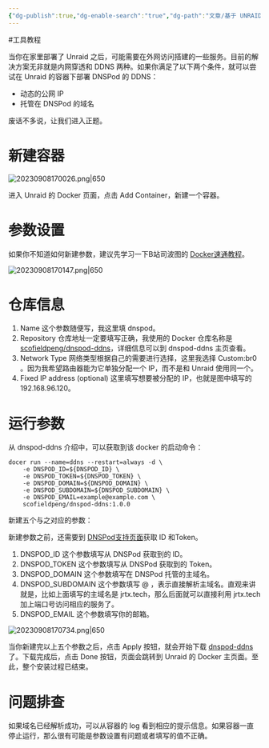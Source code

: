 ```yaml
---
{"dg-publish":true,"dg-enable-search":"true","dg-path":"文章/基于 UNRAID 部署 DNSPod 的 DDNS.md","permalink":"/文章/基于 UNRAID 部署 DNSPod 的 DDNS/","dgEnableSearch":"true","dgPassFrontmatter":true,"created":"2023-09-08T16:58:58.000+08:00","updated":"2023-11-14T13:30:44.872+08:00"}
---
```


#工具教程 

当你在家里部署了 Unraid 之后，可能需要在外网访问搭建的一些服务。目前的解决方案无非就是内网穿透和 DDNS 两种。如果你满足了以下两个条件，就可以尝试在 Unraid 的容器下部署 DNSPod 的 DDNS：

- 动态的公网 IP
- 托管在 DNSPod 的域名

废话不多说，让我们进入正题。

# 新建容器

![20230908170026.png|650](/img/user/0.Asset/resource/20230908170026.png)

进入 Unraid 的 Docker 页面，点击 Add Container，新建一个容器。

# 参数设置

如果你不知道如何新建参数，建议先学习一下B站司波图的 [Docker速通教程](https://www.bilibili.com/video/BV1eE411i7qy/?spm_id_from=333.788.videocard.1)。

![20230908170147.png|650](/img/user/0.Asset/resource/20230908170147.png)

# 仓库信息

1. Name
这个参数随便写，我这里填 dnspod。
2. Repository
仓库地址一定要填写正确，我使用的 Docker 仓库名称是 [scofieldpeng/dnspod-ddns](https://hub.docker.com/r/scofieldpeng/dnspod-ddns)，详细信息可以到 dnspod-ddns 主页查看。
3. Network Type
网络类型根据自己的需要进行选择，这里我选择 Custom:br0 。因为我希望路由器能为它单独分配一个 IP，而不是和 Unraid 使用同一个。
4. Fixed IP address (optional)
这里填写想要被分配的 IP，也就是图中填写的 192.168.96.120。

# 运行参数

从 dnspod-ddns 介绍中，可以获取到该 docker 的启动命令：

``` docker
docer run --name=ddns --restart=always -d \
    -e DNSPOD_ID=${DNSPOD_ID} \
    -e DNSPOD_TOKEN=${DNSPOD_TOKEN} \
    -e DNSPOD_DOMAIN=${DNSPOD_DOMAIN} \
    -e DNSPOD_SUBDOMAIN=${DNSPOD_SUBDOMAIN} \
    -e DNSPOD_EMAIL=example@example.com \
    scofieldpeng/dnspod-ddns:1.0.0
```

新建五个与之对应的参数：

新建参数之前，还需要到 [DNSPod支持页面](https://docs.dnspod.cn/account/5f2d466de8320f1a740d9ff3 )获取 ID 和Token。

1. DNSPOD_ID
这个参数填写从 DNSPod 获取到的 ID。
2. DNSPOD_TOKEN
这个参数填写从 DNSPod 获取到的 Token。
3. DNSPOD_DOMAIN
这个参数填写在 DNSPod 托管的主域名。
4. DNSPOD_SUBDOMAIN
这个参数填写 @ ，表示直接解析主域名。直观来讲就是，比如上面填写的主域名是 jrtx.tech，那么后面就可以直接利用 jrtx.tech 加上端口号访问相应的服务了。
5. DNSPOD_EMAIL
这个参数填写你的邮箱。

![20230908170734.png|650](/img/user/0.Asset/resource/20230908170734.png)

当你新建完以上五个参数之后，点击 Apply 按钮，就会开始下载 [dnspod-ddns](https://hub.docker.com/r/scofieldpeng/dnspod-ddns) 了。下载完成后，点击 Done 按钮，页面会跳转到 Unraid 的 Docker 主页面。至此，整个安装过程已结束。

# 问题排查

如果域名已经解析成功，可以从容器的 log 看到相应的提示信息。如果容器一直停止运行，那么很有可能是参数设置有问题或者填写的值不正确。